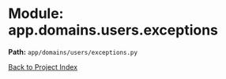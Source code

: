 # Module: app.domains.users.exceptions

**Path:** `app/domains/users/exceptions.py`

[Back to Project Index](../../../../index.md)
